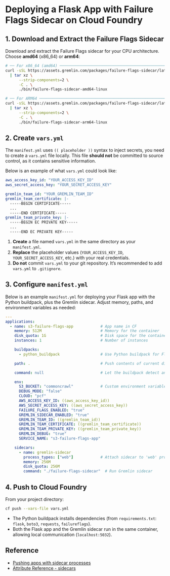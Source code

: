 # Deploying a Flask App with Failure Flags Sidecar on Cloud Foundry

## 1. Download and Extract the Failure Flags Sidecar

Download and extract the Failure Flags sidecar for your CPU architecture. Choose **amd64** (x86_64) or **arm64**:

```bash
# ── For x86_64 (amd64) ─────────────────────────────────────────────────────────
curl -sSL https://assets.gremlin.com/packages/failure-flags-sidecar/latest/x86_64/failure-flags-sidecar-linux.tar.gz \
  | tar xz \
      --strip-components=2 \
      -C . \
      ./bin/failure-flags-sidecar-amd64-linux

# ── For ARM64 ─────────────────────────────────────────────────────────────────
curl -sSL https://assets.gremlin.com/packages/failure-flags-sidecar/latest/arm64/failure-flags-sidecar-linux.tar.gz \
  | tar xz \
      --strip-components=2 \
      -C . \
      ./bin/failure-flags-sidecar-arm64-linux
```

## 2. Create `vars.yml`

The `manifest.yml` uses `(( placeholder ))` syntax to inject secrets, you need to create a `vars.yml` file locally. This file **should not** be committed to source control, as it contains sensitive information.

Below is an example of what `vars.yml` could look like:

```yaml
aws_access_key_id: "YOUR_ACCESS_KEY_ID"
aws_secret_access_key: "YOUR_SECRET_ACCESS_KEY"

gremlin_team_id: "YOUR_GREMLIN_TEAM_ID"
gremlin_team_certificate: |-
  -----BEGIN CERTIFICATE-----
  ...
  -----END CERTIFICATE-----
gremlin_team_private_key: |-
  -----BEGIN EC PRIVATE KEY-----
  ...
  -----END EC PRIVATE KEY-----
```

1. **Create** a file named `vars.yml` in the same directory as your `manifest.yml`.
2. **Replace** the placeholder values (`YOUR_ACCESS_KEY_ID`, `YOUR_SECRET_ACCESS_KEY`, etc.) with your real credentials.
3. **Do not** commit `vars.yml` to your git repository. It’s recommended to add `vars.yml` to `.gitignore`.

## 3. Configure `manifest.yml`

Below is an example `manifest.yml` for deploying your Flask app with the Python buildpack, plus the Gremlin sidecar. Adjust memory, paths, and environment variables as needed:

```yaml
---
applications:
  - name: s3-failure-flags-app            # App name in CF
    memory: 512M                          # Memory for the container
    disk_quota: 1G                        # Disk space for the container
    instances: 1                          # Number of instances

    buildpacks:
      - python_buildpack                  # Use Python buildpack for Flask

    path: .                               # Push contents of current directory

    command: null                         # Let the buildpack detect and use your Procfile

    env:
      S3_BUCKET: "commoncrawl"            # Custom environment variables
      DEBUG_MODE: "false"
      CLOUD: "pcf"
      AWS_ACCESS_KEY_ID: ((aws_access_key_id))
      AWS_SECRET_ACCESS_KEY: ((aws_secret_access_key))
      FAILURE_FLAGS_ENABLED: "true"
      GREMLIN_SIDECAR_ENABLED: "true"
      GREMLIN_TEAM_ID: ((gremlin_team_id))
      GREMLIN_TEAM_CERTIFICATE: ((gremlin_team_certificate))
      GREMLIN_TEAM_PRIVATE_KEY: ((gremlin_team_private_key))
      GREMLIN_DEBUG: "true"
      SERVICE_NAME: "s3-failure-flags-app"

    sidecars:
      - name: gremlin-sidecar
        process_types: ["web"]            # Attach sidecar to 'web' process
        memory: 256M
        disk_quota: 256M
        command: "./failure-flags-sidecar"  # Run Gremlin sidecar
```

## 4. Push to Cloud Foundry

From your project directory:
```bash
cf push --vars-file vars.yml
```

- The Python buildpack installs dependencies (from `requirements.txt`: `flask`, `boto3`, `requests`, `failureflags`).
- Both the Flask app and the Gremlin sidecar run in the same container, allowing local communication (`localhost:5032`).

## Reference

- [Pushing apps with sidecar processes](https://docs.cloudfoundry.org/devguide/sidecars.html)
- [Attribute Reference - sidecars](https://docs.cloudfoundry.org/devguide/deploy-apps/manifest-attributes.html#sidecars)
